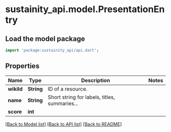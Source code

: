 # sustainity_api.model.PresentationEntry

## Load the model package
```dart
import 'package:sustainity_api/api.dart';
```

## Properties
Name | Type | Description | Notes
------------ | ------------- | ------------- | -------------
**wikiId** | **String** | ID of a resource. | 
**name** | **String** | Short string for labels, titles, summaries... | 
**score** | **int** |  | 

[[Back to Model list]](../README.md#documentation-for-models) [[Back to API list]](../README.md#documentation-for-api-endpoints) [[Back to README]](../README.md)


